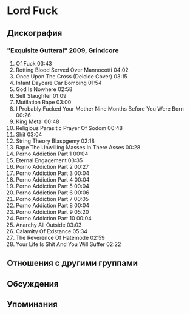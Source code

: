 # Lord Fuck



## Дискография

### "Exquisite Gutteral" 2009, Grindcore

1. Of Fuck 03:43  
2. Rotting Blood Served Over Mannocotti 04:02  
3. Once Upon The Cross (Deicide Cover) 03:15  
4. Infant Daycare Car Bombing 01:54  
5. God Is Nowhere 02:58  
6. Self Slaughter 01:09  
7. Mutilation Rape 03:00  
8. I Probably Fucked Your Mother Nine Months Before You Were Born 00:26  
9. King Metal 00:48  
10. Religious Parasitic Prayer Of Sodom 00:48  
11. Shit 03:04  
12. String Theory Blaspgemy 02:18  
13. Rape The Unwilling Masses In There Asses 00:28  
14. Porno Addiction Part 1 00:04  
15. Eternal Engagement 03:35  
16. Porno Addiction Part 2 00:27  
17. Porno Addiction Part 3 00:04  
18. Porno Addiction Part 4 00:04  
19. Porno Addiction Part 5 00:04  
20. Porno Addiction Part 6 00:06  
21. Porno Addiction Part 7 00:05  
22. Porno Addiction Part 8 00:04  
23. Porno Addiction Part 9 05:20  
24. Porno Addiction Part 10 00:04  
25. Anarchy All Outside 03:03  
26. Calamity Of Existance 05:34  
27. The Reverence Of Hatemode 02:59  
28. Your Life Is Shit And You Will Suffer 02:22 


## Отношения с другими группами


## Обсуждения


## Упоминания

